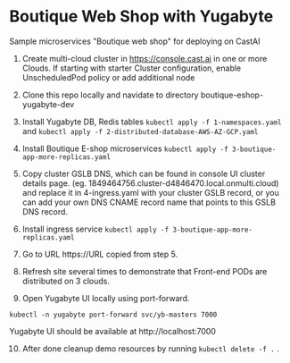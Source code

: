 # Boutique Web Shop with Yugabyte

Sample microservices "Boutique web shop" for deploying on CastAI

1. Create multi-cloud cluster in https://console.cast.ai in one or more Clouds. If starting with starter Cluster configuration, enable UnscheduledPod policy or add additional node

2. Clone this repo locally and navidate to directory boutique-eshop-yugabyte-dev

3. Install Yugabyte DB, Redis tables 
   `kubectl apply -f 1-namespaces.yaml`
   and
   `kubectl apply -f 2-distributed-database-AWS-AZ-GCP.yaml`

4. Install Boutique E-shop microservices
   `kubectl apply -f 3-boutique-app-more-replicas.yaml`

5. Copy cluster GSLB DNS, which can be found in console UI cluster details page. (eg. 1849464756.cluster-d4846470.local.onmulti.cloud) and replace it in 4-ingress.yaml with your cluster GSLB record, or you can add your own DNS CNAME record name that points to this GSLB DNS record.

6. Install ingress service
   `kubectl apply -f 3-boutique-app-more-replicas.yaml`
   
7. Go to URL https://URL copied from step 5.

8. Refresh site several times to demonstrate that Front-end PODs are distributed on 3 clouds.

9. Open Yugabyte UI locally using port-forward.
```
kubectl -n yugabyte port-forward svc/yb-masters 7000
```
Yugabyte UI should be available at http://localhost:7000

10. After done cleanup demo resources by running ``kubectl delete -f .`` .
